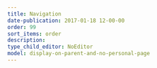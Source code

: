 ```yaml
---
title: Navigation
date-publication: 2017-01-18 12-00-00
order: 99
sort_items: order
description: 
type_child_editor: NoEditor
model: display-on-parent-and-no-personal-page
---
```



